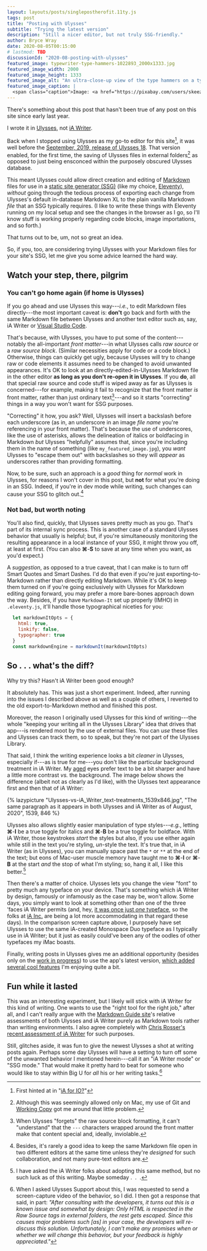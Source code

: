 ```yaml
---
layout: layouts/posts/singlepostherofit.11ty.js
tags: post
title: "Posting with Ulysses"
subtitle: "Trying the latest version"
description: "Still a nicer editor, but not truly SSG-friendly."
author: Bryce Wray
date: 2020-08-05T00:15:00
# lastmod: TBD
discussionId: "2020-08-posting-with-ulysses"
featured_image: typewriter-type-hammers-1022893_2000x1333.jpg
featured_image_width: 2000
featured_image_height: 1333
featured_image_alt: "An ultra-close-up view of the type hammers on a typewriter"
featured_image_caption: |
  <span class="caption">Image: <a href="https://pixabay.com/users/skeeze-272447/?utm_source=link-attribution&amp;utm_medium=referral&amp;utm_campaign=image&amp;utm_content=1022893">skeeze</a> from <a href="https://pixabay.com/?utm_source=link-attribution&amp;utm_medium=referral&amp;utm_campaign=image&amp;utm_content=1022893">Pixabay</a></span>
---
```


There's something about this post that hasn't been true of any post on this site since early last year.

I wrote it in [Ulysses](https://ulysses.app), not [iA Writer](https://ia.net/writer).

Back when I stopped using Ulysses as my go-to editor for this site[^1], it was well before the [September, 2019, release of Ulysses 18](https://ulysses.app/releases/). That version enabled, for the first time, the saving of Ulysses files in external folders[^2] as opposed to just being ensconced within the purposely obscured Ulysses database.

This meant Ulysses could allow direct creation and editing of [Markdown](https://daringfireball.net/projects/markdown) files for use in a [static site generator (SSG)](https://staticgen.com) (like my choice, [Eleventy](https://11ty.dev)), *without* going through the tedious process of exporting each change from Ulysses's default in-database Markdown&nbsp;XL to the plain vanilla Markdown *file* that an SSG typically requires. (I like to write these things with Eleventy running on my local setup and see the changes in the browser as I go, so I'll know stuff is working properly regarding code blocks, image importations, and so forth.)

That turns out to be, um, not so great an idea.

So, if you, too, are considering trying Ulysses with your Markdown files for your site's SSG, let me give you some advice learned the hard way.

## Watch your step, there, pilgrim

### You can't go home again (if home is Ulysses)

If you go ahead and use Ulysses this way---*i.e.*, to edit Markdown files directly---the most important caveat is: **don't** go back and forth with the same Markdown file between Ulysses and another text editor such as, say, iA Writer or [Visual Studio Code](https://code.visualstudio.com).

That's because, with Ulysses, you have to put some of the content---notably the all-important *front matter*---in what Ulysses calls *raw source* or a *raw source block*. (Similar necessities apply for code or a code block.) Otherwise, things can quickly get ugly, because Ulysses will try to change raw or code elements it assumes need to be changed to avoid unwanted appearances. It's OK to look at an directly-edited-in-Ulysses Markdown file in the other editor **as long as you don't re-open it in Ulysses**. If you **do**, all that special raw source and code stuff is wiped away as far as Ulysses is concerned---for example, making it fail to recognize that the front matter *is* front matter, rather than just ordinary text[^3]---and so it starts "correcting" things in a way you won't want for SSG purposes.

"Correcting" it how, you ask? Well, Ulysses will insert a backslash before each underscore (as in, an underscore in an image *file name* you're referencing in your front matter). That's because the use of underscores, like the use of asterisks, allows the delineation of italics or boldfacing in Markdown *but* Ulysses "helpfully" assumes that, since you're including them in the name of something (like `my_featured_image.jpg`), you *want* Ulysses to "escape them out" with backslashes so they will *appear* as underscores rather than providing formatting.

Now, to be sure, such an approach is a *good* thing for *normal* work in Ulysses, for reasons I won't cover in this post, but **not** for what you're doing in an SSG. Indeed, if you're in dev mode while writing, such changes can cause your SSG to glitch out.[^4]

### Not bad, but worth noting

You'll also find, quickly, that Ulysses saves pretty much as you go. That's part of its internal sync process. This is another case of a standard Ulysses behavior that usually is helpful; but, if you're simultaneously monitoring the resulting appearance in a local instance of your SSG, it might throw you off, at least at first. (You can also **&#8984;**-**S** to save at any time when you want, as you'd expect.)

A *suggestion*, as opposed to a true caveat, that I can make is to turn off Smart Quotes and Smart Dashes. I'd do that even if you're just exporting-to-Markdown rather than directly editing Markdown. While it's OK to keep them turned on if you're going exclusively with Ulysses for Markdown editing going forward, you may prefer a more bare-bones approach down the way. Besides, if you have `Markdown-It` set up properly (IMHO) in `.eleventy.js`, it'll handle those typographical niceties for you:

```js
  let markdownItOpts = {
    html: true,
    linkify: false,
    typographer: true
  }
  const markdownEngine = markdownIt(markdownItOpts)
```

## So&nbsp;.&nbsp;.&nbsp;. what's the diff?

Why try this? Hasn't iA Writer been good enough?

It absolutely has. This was just a short experiment. Indeed, after running into the issues I described above as well as a couple of others, I reverted to the old export-to-Markdown method and finished this post.

Moreover, the reason I originally used Ulysses for this kind of writing---the whole "keeping your writing all in the Ulysses Library" idea that drives that app---is rendered moot by the use of external files. You can *use* these files and Ulysses can track them, so to speak, but they're not part of the Ulysses Library.

That said, I think the writing experience looks a bit *cleaner* in Ulysses, especially if---as is true for me---you don't like the particular background treatment in iA Writer. My [aged](/posts/2019/09/now-im-sixty-four) eyes prefer text to be a bit sharper and have a little more contrast *vs.* the background. The image below shows the difference (albeit not as clearly as I'd like), with the Ulysses text appearance first and then that of iA Writer:

{% lazypicture "Ulysses-vs-iA_Writer_text-treatments_1539x846.jpg", "The same paragraph as it appears in both Ulysses and iA Writer as of August, 2020", 1539, 846 %}

Ulysses also allows slightly easier manipulation of type styles---*e.g.*, letting **&#8984;**-**I** be a true toggle for italics and **&#8984;**-**B** be a true toggle for boldface. With iA Writer, those  keystrokes *start* the styles but also, if you use either again while still in the text you're styling, *un*-style the text. It's true that, in iA Writer (as in Ulysses), you can manually space past the `*` or `**` at the end of the text; but eons of Mac-user muscle memory have taught me to **&#8984;**-**I** or **&#8984;**-**B** at the start *and* the stop of what I'm styling; so, hang it all, I like this better.[^5]

Then there's a matter of choice. Ulysses lets you change the view "font" to pretty much any typeface on your device. That's something which iA Writer by design, famously or infamously as the case may be, won't allow. Some days, you simply want to look at something other than one of the three ’faces iA Writer permits (and, hey, [it was once just *one* typeface](https://ia.net/topics/in-search-of-the-perfect-writing-font), so the folks at [iA Inc.](https://ia.net) are being a lot more accommodating in that regard these days). In the comparison screen capture above, I purposely have set Ulysses to use the same iA-created Monospace Duo typeface as I typically use in iA Writer; but it just as easily could've been any of the oodles of other typefaces my iMac boasts.

Finally, writing posts in Ulysses gives me an additional opportunity (besides only on the [work in progress](/posts/2020/06/why-kept-ulysses)) to use the app's latest version, [which added several cool features](https://blog.ulysses.app/ulysses-20/) I'm enjoying quite a bit.

## Fun while it lasted

This was an interesting experiment, but I likely will stick with iA Writer for this kind of writing. One wants to use the "right tool for the right job," after all, and I can't really argue with the [Markdown Guide site](https://www.markdownguide.org/tools/)'s relative assessments of both Ulysses and iA Writer purely as Markdown tools rather than writing environments. I also agree completely with [Chris Rosser's recent assessment of iA Writer](https://chrisrosser.net/posts/2020/07/17/ia-writer-56-review/) for such purposes.

Still, glitches aside, it was fun to give the newest Ulysses a shot at writing posts again. Perhaps some day Ulysses will have a setting to turn off some of the unwanted behavior I mentioned herein---call it an "iA Writer mode" or "SSG mode." That would make it pretty hard to beat for someone who would like to stay within Big U for *all* his or her writing tasks.[^6]

[^1]:	First hinted at in "[iA for IO?](/posts/2019/02/ia-for-io)"

[^2]:	Although this was seemingly allowed only on Mac, my use of Git and [Working Copy](/posts/2019/07/roger-copy) got me around that little problem.

[^3]:	When Ulysses "forgets" the raw source block formatting, it can't "understand" that the ```---``` characters wrapped around the front matter make that content special and, ideally, inviolable.

[^4]:	Besides, it's rarely a good idea to keep the same Markdown file open in two different editors at the same time unless they're *designed* for such collaboration, and not many pure-text editors are.

[^5]:	I have asked the iA Writer folks about adopting this same method, but no such luck as of this writing. Maybe someday&nbsp;. &nbsp;. &nbsp;.

[^6]:	When I asked Ulysses Support about this, I was requested to send a screen-capture video of the behavior, so I did. I then got a response that said, in part: *"After consulting with the developers, it turns out this is a known issue and somewhat by design: Only HTML is respected in the Raw Source tags in external folders, the rest gets escaped. Since this causes major problems such [as] in your case, the developers will re-discuss this solution. Unfortunately, I can't make any promises when or whether we will change this behavior, but your feedback is highly appreciated."*